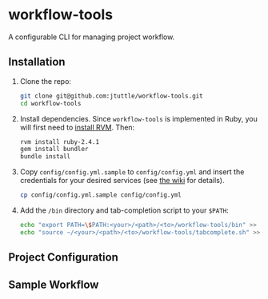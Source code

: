 # workflow-tools
A configurable CLI for managing project workflow.

## Installation

1. Clone the repo:

    ```bash
    git clone git@github.com:jtuttle/workflow-tools.git
    cd workflow-tools
    ```

1. Install dependencies. Since `workflow-tools` is implemented in Ruby, you will first need to [install RVM](https://rvm.io/rvm/install). Then:

    ```bash
    rvm install ruby-2.4.1
    gem install bundler
    bundle install
    ```

1. Copy `config/config.yml.sample` to `config/config.yml` and insert the credentials for your desired services (see [the wiki](https://github.com/jtuttle/workflow-tools/wiki) for details).

    ```bash
    cp config/config.yml.sample config/config.yml
    ```

1. Add the `/bin` directory and tab-completion script to your `$PATH`:

    ```bash
    echo "export PATH=\$PATH:<your>/<path>/<to>/workflow-tools/bin" >> ~/.profile
    echo "source ~/<your>/<path>/<to>/workflow-tools/tabcomplete.sh" >> ~/.profile
    ```

## Project Configuration

## Sample Workflow
